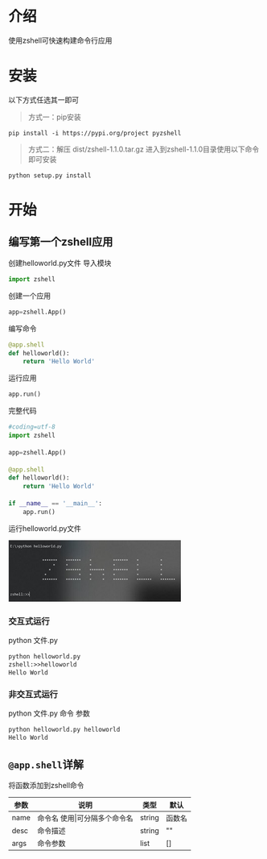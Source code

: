
# 介绍
使用zshell可快速构建命令行应用


# 安装
以下方式任选其一即可
> 方式一：pip安装
```shell
pip install -i https://pypi.org/project pyzshell
```
> 方式二：解压 dist/zshell-1.1.0.tar.gz 进入到zshell-1.1.0目录使用以下命令即可安装
```shell
python setup.py install
```

# 开始
## 编写第一个zshell应用
创建helloworld.py文件
导入模块
```python
import zshell

```
创建一个应用
```python
app=zshell.App()
```
编写命令
```python
@app.shell
def helloworld():
    return 'Hello World'
```
运行应用
```python
app.run()
```
完整代码
```python
#coding=utf-8
import zshell

app=zshell.App()

@app.shell
def helloworld():
    return 'Hello World'
    
if __name__ == '__main__':
    app.run()
```

运行helloworld.py文件

![图1](https://raw.githubusercontent.com/cedar12/zshell/master/example-images/helloworld-1.jpg)

### 交互式运行
python 文件.py
```shell
python helloworld.py
zshell:>>helloworld
Hello World
```
### 非交互式运行
python 文件.py 命令 参数
```shell
python helloworld.py helloworld
Hello World
```

## `@app.shell`详解
将函数添加到zshell命令

| 参数 | 说明   | 类型  | 默认 |
|--	 |--	 |--   |--   |
| name | 命令名 使用\|可分隔多个命令名 | string  | 函数名 |
| desc | 命令描述 | string | ""    |
| args | 命令参数 | list | []    |




